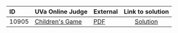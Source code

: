 | ID | UVa Online Judge | External | Link to solution |
|:---|:---|:---|:---:|
| 10905 | [Children's Game](https://onlinejudge.org/index.php?option=com_onlinejudge&Itemid=8&category=625&page=show_problem&problem=1846) | [PDF](https://onlinejudge.org/external/109/10905.pdf) | [Solution](https%3A//github.com/versenyi98/programming-contests/tree/master/UVa%20Online%20Judge/10905%2520-%2520Children%2527s%2520Game)|
